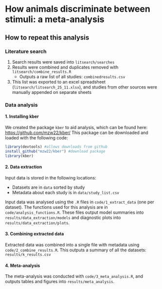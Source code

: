 # How animals discriminate between stimuli: a meta-analysis
## How to repeat this analysis
### Literature search
1. Search results were saved into `litsearch/searches`
2. Results were combined and duplicates removed with `litsearch/combine_results.R`
	- Outputs a raw list of all studies: `combinedresults.csv`
3. This list was exported to an excel spreadsheet (`litsearch/litsearch_25_11.xlsx`), and studies from other sources were manually appended on separate sheets
### Data analysis
#### 1. Installing kber
We created the package `kber` to aid analysis, which can be found here: https://github.com/mzw22/kber/
This package can be downloaded and loaded with the following code:
```r
library(devtools) #allows downloads from github
install_github("mzw22/kber") #download package
library(kber)
```
#### 2. Data extraction
Input data is stored in the following locations:
- Datasets are in `data` sorted by study
- Metadata about each study is in `data/study_list.csv`

Input data was analysed using the `.R` files in `code/1_extract_data` (one per dataset). The functions used for this analysis are in `code/analysis_functions.R`. These files output model summaries into `results/data_extraction/models` and diagnostic plots into `results/data_extraction/plots`.
#### 3. Combining extracted data
Extracted data was combined into a single file with metadata using `code/2_combine_results.R`. This outputs a summary of all the datasets: `results/k_results.csv`
#### 4. Meta-analysis
The meta-analysis was conducted with `code/3_meta_analysis.R`, and outputs tables and figures into `results/meta_analysis`.